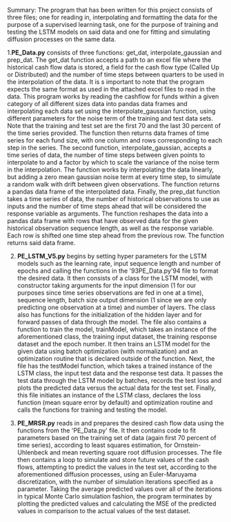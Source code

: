 Summary: The program that has been written for this project consists of three files; one for reading in, interpolating and formatting the data for the purpose of a supervised learning task, one for the purpose of training and testing the LSTM models on said data and one for fitting and simulating diffusion processes on the same data.

1.**PE_Data.py** consists of three functions: get_dat, interpolate_gaussian and prep_dat. 
The get_dat function accepts a path to an excel file where the historical cash flow data is stored, a field for the cash flow type (Called Up or Distributed) and the number of time steps between quarters to be used in the interpolation of the data. It is s important to note that the program expects the same format as used in the attached excel files to read in the data. This program works by reading the cashflow for funds within a given category of all different sizes data into pandas data frames and interpolating each data set using the interpolate_gaussian function, using different parameters for the noise term of the training and test data sets. Note that the training and test set are the first 70 and the last 30 percent of the time series provided. The function then returns data frames of time series for each fund size, with one column and rows corresponding to each step in the series. The second function, interpolate_gaussian, accepts a time series of data, the number of time steps between given points to interpolate to and a factor by which to scale the variance of the noise term in the interpolation. The function works by interpolating the data linearly, but adding a zero mean gaussian noise term at every time step, to simulate a random walk with drift between given observations. The function returns a pandas data frame of the interpolated data. Finally, the prep_dat function takes a time series of data, the number of historical observations to use as inputs and the number of time steps ahead that will be considered the response variable as arguments. The function reshapes the data into a pandas data frame with rows that have observed data for the given historical observation sequence length, as well as the response variable. Each row is shifted one time step ahead from the previous row. The function returns said data frame.

2. **PE_LSTM_V5.py** begins by setting hyper parameters for the LSTM models such as the learning rate, input sequence length and number of epochs and calling the functions in the \'93PE_Data.py\'94 file to format the desired data. It then consists of a class for the LSTM model, with constructor taking arguments for the input dimension (1 for our purposes since time series observations are fed in one at a time), sequence length, batch size output dimension (1 since we are only predicting one observation at a time) and number of layers. The class also has functions for the initialization of the hidden layer and for forward passes of data through the model. The file also contains a function to train the model, trainModel, which takes an instance of the aforementioned class, the training input dataset, the training response dataset and the epoch number. It then trains an LSTM model for the given data using batch optimization (with normalization) and an optimization routine that is declared outside of the function. Next, the file has the testModel function, which takes a trained instance of the LSTM class, the input test data and the response test data. It passes the test data through the LSTM model by batches, records the test loss and plots the predicted data versus the actual data for the test set. Finally, this file initiates an instance of the LSTM class, declares the loss function (mean square error by default) and optimization routine and calls the functions for training and testing the model.

3. **PE_MRSR.py** reads in and prepares the desired cash flow data using the functions from the 'PE_Data.py' file. It then contains code to fit parameters based on the training set of data (again first 70 percent of time series), according to least squares estimation, for Ornstein-Uhlenbeck and mean reverting square root diffusion processes. The file then contains a loop to simulate and store future values of the cash flows, attempting to predict the values in the test set, according to the aforementioned diffusion processes, using an Euler-Maruyama discretization, with the number of simulation iterations specified as a parameter. Taking the average predicted values over all of the iterations in typical Monte Carlo simulation fashion, the program terminates by plotting the predicted values and calculating the MSE of the predicted values in comparison to the actual values of the test dataset.
